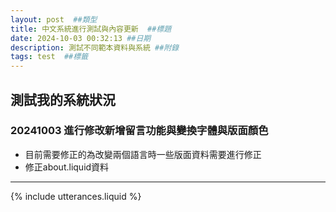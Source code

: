 ```yaml
---
layout: post  ##類型
title: 中文系統進行測試與內容更新  ##標題
date: 2024-10-03 00:32:13 ##日期
description: 測試不同範本資料與系統 ##附錄
tags: test  ##標籤
---
```


## 測試我的系統狀況
### 20241003 進行修改新增留言功能與變換字體與版面顏色
* 目前需要修正的為改變兩個語言時一些版面資料需要進行修正
* 修正about.liquid資料

------------------------------------------
{% include utterances.liquid %}
